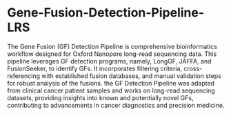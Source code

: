 # Gene-Fusion-Detection-Pipeline-LRS
The Gene Fusion (GF) Detection Pipeline is comprehensive bioinformatics workflow designed for Oxford Nanopore long-read sequencing data. This pipeline leverages GF detection programs, namely, LongGF, JAFFA, and FusionSeeker, to identify GFs. It incorporates filtering criteria, cross-referencing with established fusion databases, and manual validation steps for robust analysis of the fusions. the GF Detection Pipeline was adapted from clinical cancer patient samples and works on long-read sequencing datasets, providing insights into known and potentially novel GFs, contributing to advancements in cancer diagnostics and precision medicine.
